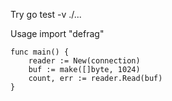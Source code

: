 
Try
    go test -v ./...


Usage 
    import "defrag"

    func main() {
        reader := New(connection)
        buf := make([]byte, 1024)
        count, err := reader.Read(buf)
    }
